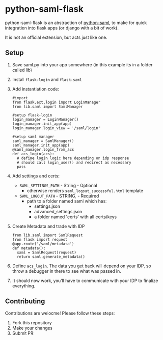 # python-saml-flask

python-saml-flask is an abstraction of [python-saml](https://github.com/onelogin/python-saml), to make for quick integration into flask apps (or django with a bit of work).

It is not an official extension, but acts just like one.


## Setup

1. Save saml.py into your app somewhere (in this example its in a folder called lib)
2. Install `flask-login` and `flask-saml`
3. Add instantiation code:

    ```
    #import
    from flask.ext.login import LoginManager
    from lib.saml import SamlManager

    #setup flask-login
    login_manager = LoginManager()
    login_manager.init_app(app)
    login_manager.login_view = '/saml/login'

    #setup saml manager
    saml_manager = SamlManager()
    saml_manager.init_app(app)
    @saml_manager.login_from_acs
    def acs_login(acs):
      # define login logic here depending on idp response
      # should call login_user() and redirect as necessary
      pass
    ```

4. Add settings and certs:

    * `SAML_SETTINGS_PATH` - String - Optional
      * otherwise renders `saml_logout_successful.html` template
    * `SAML_LOGOUT_PATH` - STRING, - Required
      * path to a folder named saml which has:
        * settings.json
        * advanced_settings.json
        * a folder named 'certs' with all certs/keys

5. Create Metadata and trade with IDP

    ```
    from lib.saml import SamlRequest
    from flask import request
    @app.route('/saml/metadata')
    def metadata():
      saml = SamlRequest(request)
      return saml.generate_metadata()
    ```

6. Define `acs_login`. The data you get back will depend on your IDP, so throw a debugger in there to see what was passed in.
7. It should now work, you'll have to communicate with your IDP to finalize everything.


## Contributing

Contributions are welocme! Please follow these steps:

1. Fork this repository
2. Make your changes
3. Submit PR

